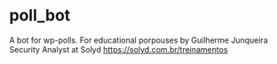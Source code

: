 # poll_bot
A bot for wp-polls. For educational porpouses by Guilherme Junqueira Security Analyst at Solyd https://solyd.com.br/treinamentos
